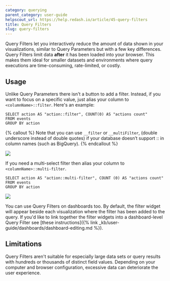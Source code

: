 ```yaml
---
category: querying
parent_category: user-guide
helpscout_url: https://help.redash.io/article/45-query-filters
title: Query Filters
slug: query-filters
---
```


Query Filters let you interactively reduce the amount of data shown in your visualizations, similar to Query Parameters but with a few key differences. Query Filters limit data **after** it has been loaded into your browser. This makes them ideal for smaller datasets and environments where query executions are time-consuming, rate-limited, or costly.

## Usage

Unlike Query Parameters there isn't a button to add a filter. Instead, if you want to focus on a specific value, just alias your column to `<columnName>::filter`. Here's an example:

```
SELECT action AS "action::filter", COUNT(0) AS "actions count"
FROM events
GROUP BY action
```

{% callout %}
Note that you can use `__filter` or `__multiFilter`, (double underscore
instead of double quotes) if your database doesn’t support :: in column names
(such as BigQuery).
{% endcallout %}

![](/assets/images/docs/gitbook/filter_example_action_create.png)

If you need a multi-select filter then alias your column to `<columnName>::multi-filter`.

```
SELECT action AS "action::multi-filter", COUNT (0) AS "actions count"
FROM events
GROUP BY action
```

![](/assets/images/docs/gitbook/multifilter_example.png)

You can use Query Filters on dashboards too. By default, the filter widget will appear beside each visualization where the filter has been added to the query. If you'd like to link together the filter widgets into a dashboard-level Query Filter see [these instructions]({% link _kb/user-guide/dashboards/dashboard-editing.md %}).

## Limitations

Query Filters aren't suitable for especially large data sets or query results with hundreds or thousands of distinct field values. Depending on your computer and browser configuration, excessive data can deteriorate the user experience.
